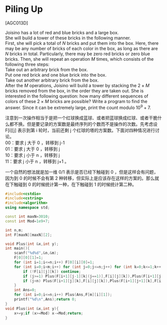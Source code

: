 # Piling Up
[AGC013D]

Joisino has a lot of red and blue bricks and a large box.  
She will build a tower of these bricks in the following manner.  
First, she will pick a total of $N$ bricks and put them into the box.
Here, there may be any number of bricks of each color in the box, as long as there are $N$ bricks in total.
Particularly, there may be zero red bricks or zero blue bricks.
Then, she will repeat an operation $M$ times, which consists of the following three steps:  
Take out an arbitrary brick from the box.  
Put one red brick and one blue brick into the box.  
Take out another arbitrary brick from the box.  
After the $M$ operations, Joisino will build a tower by stacking the $2 \times M$ bricks removed from the box, in the order they are taken out.
She is interested in the following question: how many different sequences of colors of these $2 \times M$ bricks are possible?
Write a program to find the answer.
Since it can be extremely large, print the count modulo $10^9+7$.  

注意到一次操作相当于是把一个红球换成蓝球、或者把蓝球换成红球、或者干脆什么都不换。但是要记录的方案数是最终序列的个数而不是操作的次数。先考虑设 F[i][j] 表示到第 i 轮时，当前还剩 j 个红球的塔的方案数。下面对四种情况进行讨论。  
00：要求 j 大于 0 ，转移到 j-1  
01：要求 j 大于 0 ，转移到 j  
10：要求 j 小于 n ，转移到 j  
11：要求 j 小于 n ，转移到 j+1 。

一个自然的想法就是加一维 0/1 表示是否已经下触碰到 0 ，但是这样会有问题，因为到 0 的时候不会有第 2 种转移，但实际上是应该存在这样的方案的。那么就在下触碰到 0 的时候统计第一种，在下触碰到 1 的时候统计第二种。

```cpp
#include<cstdio>
#include<cstring>
#include<algorithm>
using namespace std;

const int maxN=3010;
const int Mod=1e9+7;

int n,m;
int F[maxN][maxN][2];

void Plus(int &x,int y);
int main(){
    scanf("%d%d",&n,&m);
    F[0][0][1]=1;
    for (int i=1;i<=n;i++) F[0][i][0]=1;
    for (int i=0;i<m;i++) for (int j=0;j<=n;j++) for (int k=0;k<=1;k++){
        if (!F[i][j][k]) continue;
        if (j>=1) Plus(F[i+1][j-1][k|(j==1)],F[i][j][k]),Plus(F[i+1][j][k|(j==1)],F[i][j][k]);
        if (j<n) Plus(F[i+1][j][k],F[i][j][k]),Plus(F[i+1][j+1][k],F[i][j][k]);
    }
    int Ans=0;
    for (int i=0;i<=n;i++) Plus(Ans,F[m][i][1]);
    printf("%d\n",Ans);return 0;
}
void Plus(int &x,int y){
    x+=y;if (x>=Mod) x-=Mod;return;
}
```